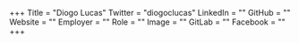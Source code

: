 +++
Title = "Diogo Lucas"
Twitter = "diogoclucas"
LinkedIn = ""
GitHub = ""
Website = ""
Employer = ""
Role = ""
Image = ""
GitLab = ""
Facebook = ""
+++

